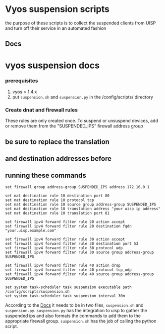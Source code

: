 # Vyos suspension scripts
the purpose of these scripts is to collect
the suspended clients from UISP and turn
off their service in an automated fashion

## Docs
# vyos suspension docs

### prerequisites
1. vyos > 1.4.x
2. put `suspension.sh` and `suspension.py` in the /config/scripts/ directory

### Create dnat and firewall rules
These rules are only created once. To suspend or unsuspend devices, add or remove them from the
"SUSPENDED_IPS" firewall address group

## be sure to replace the translation
## and destination addresses before
## running these commands
```
set firewall group address-group SUSPENDED_IPS address 172.16.0.1

set nat destination rule 10 destination port 80
set nat destination rule 10 protocol tcp
set nat destination rule 10 source group address-group SUSPENDED_IPS
set nat destination rule 10 translation address "your uisp ip address"
set nat destination rule 10 translation port 81

set firewall ipv4 forward filter rule 20 action accept
set firewall ipv4 forward filter rule 20 destination fqdn "your.uisp.example.com"

set firewall ipv4 forward filter rule 30 action accept
set firewall ipv4 forward filter rule 30 destination port 53
set firewall ipv4 forward filter rule 30 protocol udp
set firewall ipv4 forward filter rule 30 source group address-group SUSPENDED_IPS

set firewall ipv4 forward filter rule 40 action drop
set firewall ipv4 forward filter rule 40 protocol tcp_udp
set firewall ipv4 forward filter rule 40 source group address-group SUSPENDED_IPS

set system task-scheduler task suspension executable path /config/scripts/suspension.sh
set system task-scheduler task suspension interval 30m
```

According to the [Docs](https://docs.vyos.io/en/latest/automation/command-scripting.html#other-script-languages)
it needs to be in two files, `suspension.sh` and `suspension.py`. `suspension.py`
has the integration to uisp to gather the suspended ips and also formats the commands
to add them to the appropriate firewall group. `suspension.sh` has the job of calling
the python script.
